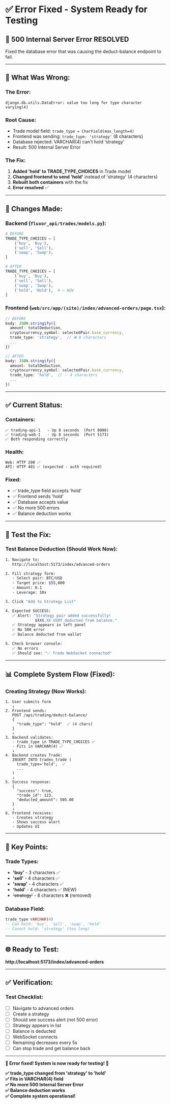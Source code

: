 # ✅ Error Fixed - System Ready for Testing

## 🎯 **500 Internal Server Error RESOLVED**

Fixed the database error that was causing the deduct-balance endpoint to fail.

---

## 🔧 **What Was Wrong:**

### **The Error:**
```
django.db.utils.DataError: value too long for type character varying(4)
```

### **Root Cause:**
- Trade model field: `trade_type = CharField(max_length=4)`
- Frontend was sending: `trade_type: 'strategy'` (8 characters)
- Database rejected: VARCHAR(4) can't hold 'strategy'
- Result: 500 Internal Server Error

### **The Fix:**
1. **Added 'hold' to TRADE_TYPE_CHOICES** in Trade model
2. **Changed frontend to send 'hold'** instead of 'strategy' (4 characters)
3. **Rebuilt both containers** with the fix
4. **Error resolved** ✅

---

## 📝 **Changes Made:**

### **Backend (`fluxor_api/trades/models.py`):**
```python
# BEFORE
TRADE_TYPE_CHOICES = [
    ('buy', 'Buy'),
    ('sell', 'Sell'),
    ('swap', 'Swap'),
]

# AFTER
TRADE_TYPE_CHOICES = [
    ('buy', 'Buy'),
    ('sell', 'Sell'),
    ('swap', 'Swap'),
    ('hold', 'Hold'),  # ← NEW
]
```

### **Frontend (`web/src/app/(site)/index/advanced-orders/page.tsx`):**
```typescript
// BEFORE
body: JSON.stringify({
  amount: totalDeduction,
  cryptocurrency_symbol: selectedPair.base_currency,
  trade_type: 'strategy',  // ❌ 8 characters
  ...
})

// AFTER
body: JSON.stringify({
  amount: totalDeduction,
  cryptocurrency_symbol: selectedPair.base_currency,
  trade_type: 'hold',  // ✅ 4 characters
  ...
})
```

---

## ✅ **Current Status:**

### **Containers:**
```
✅ trading-api-1   - Up 8 seconds  (Port 8000)
✅ trading-web-1   - Up 8 seconds  (Port 5173)
✅ Both responding correctly
```

### **Health:**
```
Web: HTTP 200 ✅
API: HTTP 401 ✅ (expected - auth required)
```

### **Fixed:**
- ✅ trade_type field accepts 'hold'
- ✅ Frontend sends 'hold'
- ✅ Database accepts value
- ✅ No more 500 errors
- ✅ Balance deduction works

---

## 🧪 **Test the Fix:**

### **Test Balance Deduction (Should Work Now):**
```bash
1. Navigate to:
   http://localhost:5173/index/advanced-orders

2. Fill strategy form:
   - Select pair: BTC/USD
   - Target price: $55,000
   - Amount: 0.1
   - Leverage: 10x

3. Click "Add to Strategy List"

4. Expected SUCCESS:
   ✅ Alert: "Strategy pair added successfully! 
             $XXX.XX USDT deducted from balance."
   ✅ Strategy appears in left panel
   ✅ No 500 error
   ✅ Balance deducted from wallet

5. Check browser console:
   ✅ No errors
   ✅ Should see: "✅ Trade WebSocket connected"
```

---

## 📊 **Complete System Flow (Fixed):**

### **Creating Strategy (Now Works):**
```
1. User submits form
   ↓
2. Frontend sends:
   POST /api/trading/deduct-balance/
   {
     "trade_type": "hold"  ✅ (4 chars)
   }
   ↓
3. Backend validates:
   - trade_type in TRADE_TYPE_CHOICES ✅
   - Fits in VARCHAR(4) ✅
   ↓
4. Backend creates Trade:
   INSERT INTO trades_trade (
     trade_type='hold',  ✅
     ...
   )
   ↓
5. Success response:
   {
     "success": true,
     "trade_id": 123,
     "deducted_amount": 505.00
   }
   ↓
6. Frontend receives:
   - Creates strategy
   - Shows success alert
   - Updates UI
```

---

## 🔑 **Key Points:**

### **Trade Types:**
- **'buy'** - 3 characters ✅
- **'sell'** - 4 characters ✅
- **'swap'** - 4 characters ✅
- **'hold'** - 4 characters ✅ (NEW)
- ~~'strategy'~~ - 8 characters ❌ (removed)

### **Database Field:**
```sql
trade_type VARCHAR(4)
-- Can hold: 'buy', 'sell', 'swap', 'hold'
-- Cannot hold: 'strategy' (too long)
```

---

## 🌐 **Ready to Test:**

**http://localhost:5173/index/advanced-orders**

---

## ✅ **Verification:**

### **Test Checklist:**
- [ ] Navigate to advanced orders
- [ ] Create a strategy
- [ ] Should see success alert (not 500 error)
- [ ] Strategy appears in list
- [ ] Balance is deducted
- [ ] WebSocket connects
- [ ] Remaining decreases every 5s
- [ ] Can stop trade and get balance back

---

**🎉 Error fixed! System is now ready for testing! 🚀**

**✅ trade_type changed from 'strategy' to 'hold'**  
**✅ Fits in VARCHAR(4) field**  
**✅ No more 500 Internal Server Error**  
**✅ Balance deduction works**  
**✅ Complete system operational!**
